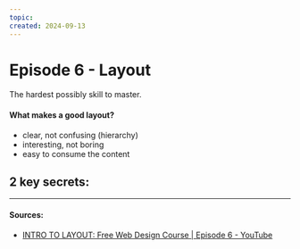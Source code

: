 ```yaml
---
topic: 
created: 2024-09-13
---
```


# Episode 6 - Layout

The hardest possibly skill to master.

#### What makes a good layout?
- clear, not confusing (hierarchy)
- interesting, not boring
- easy to consume the content


2 key secrets:
- 







___
#### Sources:
- [INTRO TO LAYOUT: Free Web Design Course | Episode 6 - YouTube](https://www.youtube.com/watch?v=TDRhwSfxYkg&list=PLXC_gcsKLD6n7p6tHPBxsKjN5hA_quaPI&index=13)